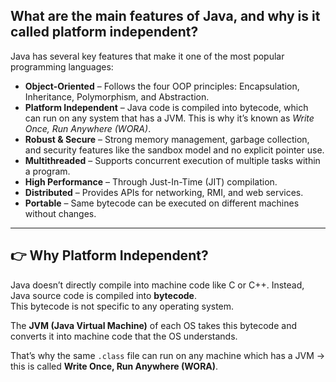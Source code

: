 ## What are the main features of Java, and why is it called platform independent?

Java has several key features that make it one of the most popular programming languages:

- **Object-Oriented** – Follows the four OOP principles: Encapsulation, Inheritance, Polymorphism, and Abstraction.  
- **Platform Independent** – Java code is compiled into bytecode, which can run on any system that has a JVM. This is why it’s known as *Write Once, Run Anywhere (WORA)*.  
- **Robust & Secure** – Strong memory management, garbage collection, and security features like the sandbox model and no explicit pointer use.  
- **Multithreaded** – Supports concurrent execution of multiple tasks within a program.  
- **High Performance** – Through Just-In-Time (JIT) compilation.  
- **Distributed** – Provides APIs for networking, RMI, and web services.  
- **Portable** – Same bytecode can be executed on different machines without changes.  

---

## 👉 Why Platform Independent?

Java doesn’t directly compile into machine code like C or C++. Instead, Java source code is compiled into **bytecode**.  
This bytecode is not specific to any operating system.  

The **JVM (Java Virtual Machine)** of each OS takes this bytecode and converts it into machine code that the OS understands.  

That’s why the same `.class` file can run on any machine which has a JVM → this is called **Write Once, Run Anywhere (WORA)**.

